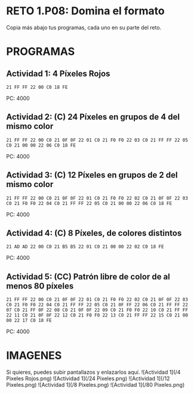 # RETO 1.P08: Domina el formato
Copia más abajo tus programas, cada uno en su parte del reto.

# PROGRAMAS

## Actividad 1: 4 Píxeles Rojos
```
21 FF FF 22 00 C0 18 FE
```
PC: 4000

## Actividad 2: (C) 24 Píxeles en grupos de 4 del mismo color
```
21 FF FF 22 00 C0 21 0F 0F 22 01 C0 21 F0 F0 22 03 C0 21 FF FF 22 05 C0 21 00 00 22 06 C0 18 FE
```
PC: 4000

## Actividad 3: (C) 12 Píxeles en grupos de 2 del mismo color
```
21 FF FF 22 00 C0 21 0F 0F 22 01 C0 21 F0 F0 22 02 C0 21 0F 0F 22 03 C0 21 F0 F0 22 04 C0 21 FF FF 22 05 C0 21 00 00 22 06 C0 18 FE
```
PC: 4000

## Actividad 4: (C) 8 Píxeles, de colores distintos
```
21 AD AD 22 00 C0 21 B5 B5 22 01 C0 21 00 00 22 02 C0 18 FE
```
PC: 4000
## Actividad 5: (CC) Patrón libre de color de al menos 80 píxeles
```
21 FF FF 22 00 C0 21 0F 0F 22 01 C0 21 F0 F0 22 02 C0 21 0F 0F 22 03 C0 21 F0 F0 22 04 C0 21 FF FF 22 05 C0 21 0F FF 22 06 C0 21 FF FF 22 07 C0 21 FF 0F 22 08 C0 21 0F 0F 22 09 C0 21 F0 F0 22 10 C0 21 FF FF 22 11 C0 21 0F 0F 22 12 C0 21 F0 F0 22 13 C0 21 FF FF 22 15 C0 21 00 00 22 17 C0 18 FE
```
PC: 4000

# IMAGENES
Si quieres, puedes subir pantallazos y enlazarlos aquí.
![Actividad 1](/4 Pixeles Rojos.png)
![Actividad 1](/24 Pixeles.png)
![Actividad 1](/12 Pixeles.png)
![Actividad 1](/8 Pixeles.png)
![Actividad 1](/80 Pixeles.png)

